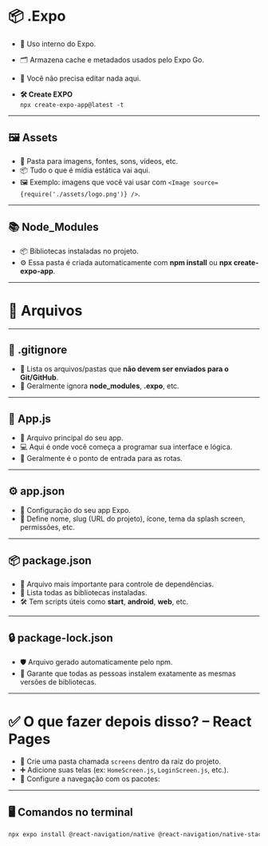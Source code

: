 # 📦 .Expo  
- 🧠 Uso interno do Expo.  
- 🗂️ Armazena cache e metadados usados pelo Expo Go.  
- 🚫 Você não precisa editar nada aqui.

- **🛠️ Create EXPO**  
    `npx create-expo-app@latest -t`

---

## 🖼️ Assets  
- 📁 Pasta para imagens, fontes, sons, vídeos, etc.  
- 📦 Tudo o que é mídia estática vai aqui.  
- 🖼️ Exemplo: imagens que você vai usar com `<Image source={require('./assets/logo.png')} />`.

---

## 📚 Node_Modules  
- 📦 Bibliotecas instaladas no projeto.  
- ⚙️ Essa pasta é criada automaticamente com **npm install** ou **npx create-expo-app**.

---

# 📄 Arquivos

---

## 📃 .gitignore  
- 🚫 Lista os arquivos/pastas que **não devem ser enviados para o Git/GitHub**.  
- 🧹 Geralmente ignora **node_modules**, **.expo**, etc.

---

## 🧩 App.js  
- 🧠 Arquivo principal do seu app.  
- 💻 Aqui é onde você começa a programar sua interface e lógica.  
- 🔗 Geralmente é o ponto de entrada para as rotas.

---

## ⚙️ app.json  
- 📝 Configuração do seu app Expo.  
- 🧭 Define nome, slug (URL do projeto), ícone, tema da splash screen, permissões, etc.

---

## 📦 package.json  
- 🧾 Arquivo mais importante para controle de dependências.  
- 📜 Lista todas as bibliotecas instaladas.  
- 🛠️ Tem scripts úteis como **start**, **android**, **web**, etc.

---

## 🔒 package-lock.json  
- 🛡️ Arquivo gerado automaticamente pelo npm.  
- 📌 Garante que todas as pessoas instalem exatamente as mesmas versões de bibliotecas.

---

# ✅ O que fazer depois disso? – React Pages  
- 📁 Crie uma pasta chamada `screens` dentro da raiz do projeto.  
- ➕ Adicione suas telas (ex: `HomeScreen.js`, `LoginScreen.js`, etc.).  
- 🧭 Configure a navegação com os pacotes:

---

## 🖥️ Comandos no terminal  
```bash
npx expo install @react-navigation/native @react-navigation/native-stack react-native-screens react-native-safe-area-context

